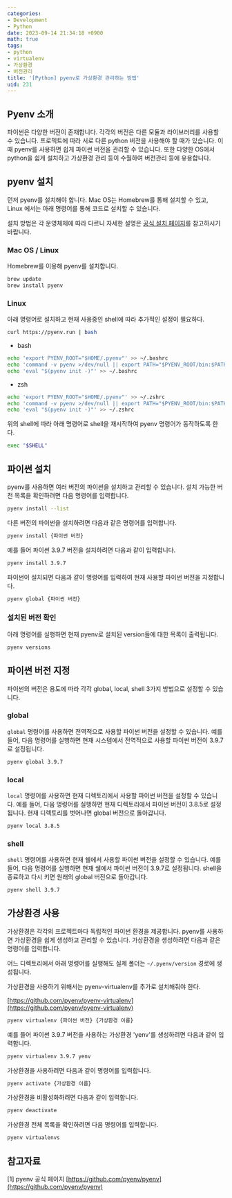 ```yaml
---
categories:
- Development
- Python
date: 2023-09-14 21:34:18 +0900
math: true
tags:
- python
- virtualenv
- 가상환경
- 버전관리
title: '[Python] pyenv로 가상환경 관리하는 방법'
uid: 231
---
```


## Pyenv 소개

파이썬은 다양한 버전이 존재합니다. 각각의 버전은 다른 모듈과 라이브러리를 사용할 수 있습니다. 프로젝트에 따라 서로 다른 python 버전을 사용해야 할 때가 있습니다. 이때 pyenv를 사용하면 쉽게 파이썬 버전을 관리할 수 있습니다. 또한 다양한 OS에서 python을 쉽게 설치하고 가상환경 관리 등이 수월하여 버전관리 등에 유용합니다. 

## pyenv 설치

먼저 pyenv를 설치해야 합니다. Mac OS는 Homebrew를 통해 설치할 수 있고, Linux 에서는 아래 명령어를 통해 코드로 설치할 수 있습니다.

설치 방법은 각 운영체제에 따라 다르니 자세한 설명은 [공식 설치 페이지](https://github.com/pyenv/pyenv)를 참고하시기 바랍니다.

### Mac OS / Linux

Homebrew를 이용해 pyenv를 설치합니다.

```bash
brew update
brew install pyenv
```

### Linux

아래 명령어로 설치하고 현재 사용중인 shell에 따라 추가적인 설정이 필요하다.

```bash
curl https://pyenv.run | bash
```

- bash

```bash
echo 'export PYENV_ROOT="$HOME/.pyenv"' >> ~/.bashrc
echo 'command -v pyenv >/dev/null || export PATH="$PYENV_ROOT/bin:$PATH"' >> ~/.bashrc
echo 'eval "$(pyenv init -)"' >> ~/.bashrc
```

- zsh

```bash
echo 'export PYENV_ROOT="$HOME/.pyenv"' >> ~/.zshrc
echo 'command -v pyenv >/dev/null || export PATH="$PYENV_ROOT/bin:$PATH"' >> ~/.zshrc
echo 'eval "$(pyenv init -)"' >> ~/.zshrc
```

위의 shell에 따라 아래 명령어로 shell을 재시작하여 pyenv 명령어가 동작하도록 한다.

```bash
exec "$SHELL"
```

## 파이썬 설치

pyenv를 사용하면 여러 버전의 파이썬을 설치하고 관리할 수 있습니다. 설치 가능한 버전 목록을 확인하려면 다음 명령어를 입력합니다.

```bash
pyenv install --list
```

 다른 버전의 파이썬을 설치하려면 다음과 같은 명령어를 입력합니다.

```bash
pyenv install {파이썬 버전}
```

예를 들어 파이썬 3.9.7 버전을 설치하려면 다음과 같이 입력합니다.

```bash
pyenv install 3.9.7
```

파이썬이 설치되면 다음과 같이 명령어를 입력하여 현재 사용할 파이썬 버전을 지정합니다.

```bash
pyenv global {파이썬 버전}
```

### 설치된 버전 확인

아래 명령어를 실행하면 현재 pyenv로 설치된 version들에 대한 목록이 출력됩니다.

```bash
pyenv versions
```

## 파이썬 버전 지정

파이썬의 버전은 용도에 따라 각각 global, local, shell 3가지 방법으로 설정할 수 있습니다. 

### global

`global` 명령어를 사용하면 전역적으로 사용할 파이썬 버전을 설정할 수 있습니다. 예를 들어, 다음 명령어를 실행하면 현재 시스템에서 전역적으로 사용할 파이썬 버전이 3.9.7로 설정됩니다.

```bash
pyenv global 3.9.7
```

### local

`local` 명령어를 사용하면 현재 디렉토리에서 사용할 파이썬 버전을 설정할 수 있습니다. 예를 들어, 다음 명령어를 실행하면 현재 디렉토리에서 파이썬 버전이 3.8.5로 설정됩니다. 현재 디렉토리를 벗어나면 global 버전으로 돌아갑니다.

```bash
pyenv local 3.8.5
```

### shell

`shell` 명령어를 사용하면 현재 쉘에서 사용할 파이썬 버전을 설정할 수 있습니다. 예를 들어, 다음 명령어를 실행하면 현재 쉘에서 파이썬 버전이 3.9.7로 설정됩니다. shell을 종료하고 다시 키면 원래의 global 버전으로 돌아갑니다.

```bash
pyenv shell 3.9.7
```

## 가상환경 사용

가상환경은 각각의 프로젝트마다 독립적인 파이썬 환경을 제공합니다. pyenv를 사용하면 가상환경을 쉽게 생성하고 관리할 수 있습니다. 가상환경을 생성하려면 다음과 같은 명령어를 입력합니다.

어느 디렉토리에서 아래 명령어를 실행해도 실제 폴더는 `~/.pyenv/version` 경로에 생성됩니다.

가상환경을 사용하기 위해서는 pyenv-virtualenv를 추가로 설치해줘야 한다.

[https://github.com/pyenv/pyenv-virtualenv](https://github.com/pyenv/pyenv-virtualenv)

```bash
pyenv virtualenv {파이썬 버전} {가상환경 이름}
```

예를 들어 파이썬 3.9.7 버전을 사용하는 가상환경 'yenv'를 생성하려면 다음과 같이 입력합니다.

```bash
pyenv virtualenv 3.9.7 yenv
```

가상환경을 사용하려면 다음과 같이 명령어를 입력합니다.

```bash
pyenv activate {가상환경 이름}
```

가상환경을 비활성화하려면 다음과 같이 입력합니다.

```bash
pyenv deactivate
```

가상환경 전체 목록을 확인하려면 다음 명령어를 입력합니다.

```bash
pyenv virtualenvs
```

## 참고자료

[1] pyenv 공식 페이지 [https://github.com/pyenv/pyenv](https://github.com/pyenv/pyenv)